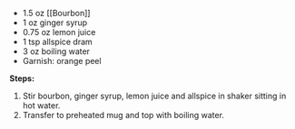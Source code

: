 * 1.5 oz [[Bourbon]]
* 1 oz ginger syrup
* 0.75 oz lemon juice
* 1 tsp allspice dram
* 3 oz boiling water
* Garnish: orange peel

**Steps:**

1. Stir bourbon, ginger syrup, lemon juice and allspice in shaker sitting in hot water. 
1. Transfer to preheated mug and top with boiling water.